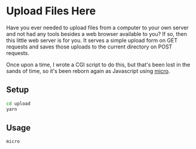 # Upload Files Here

Have you ever needed to upload files from a computer to your own server and not had any
tools besides a web browser available to you?  If so, then this little web server is for you.
It serves a simple upload form on GET requests and saves those uploads to the current directory
on POST requests.

Once upon a time, I wrote a CGI script to do this, but that's been lost in the sands of time,
so it's been reborn again as Javascript using [micro](https://github.com/zeit/micro).

## Setup

```sh
cd upload
yarn
```

## Usage

```sh
micro
```
